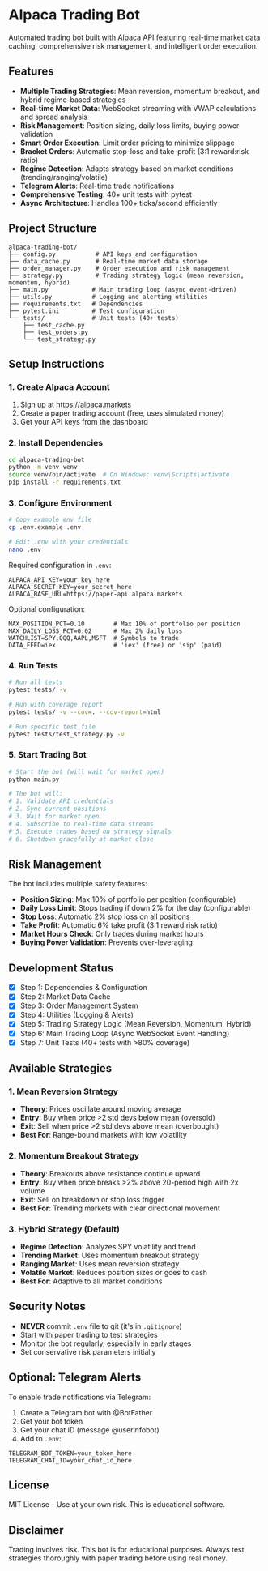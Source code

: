 # Alpaca Trading Bot

Automated trading bot built with Alpaca API featuring real-time market data caching, comprehensive risk management, and intelligent order execution.

## Features

- **Multiple Trading Strategies**: Mean reversion, momentum breakout, and hybrid regime-based strategies
- **Real-time Market Data**: WebSocket streaming with VWAP calculations and spread analysis
- **Risk Management**: Position sizing, daily loss limits, buying power validation
- **Smart Order Execution**: Limit order pricing to minimize slippage
- **Bracket Orders**: Automatic stop-loss and take-profit (3:1 reward:risk ratio)
- **Regime Detection**: Adapts strategy based on market conditions (trending/ranging/volatile)
- **Telegram Alerts**: Real-time trade notifications
- **Comprehensive Testing**: 40+ unit tests with pytest
- **Async Architecture**: Handles 100+ ticks/second efficiently

## Project Structure

```
alpaca-trading-bot/
├── config.py           # API keys and configuration
├── data_cache.py       # Real-time market data storage
├── order_manager.py    # Order execution and risk management
├── strategy.py         # Trading strategy logic (mean reversion, momentum, hybrid)
├── main.py            # Main trading loop (async event-driven)
├── utils.py           # Logging and alerting utilities
├── requirements.txt   # Dependencies
├── pytest.ini         # Test configuration
└── tests/             # Unit tests (40+ tests)
    ├── test_cache.py
    ├── test_orders.py
    └── test_strategy.py
```

## Setup Instructions

### 1. Create Alpaca Account

1. Sign up at https://alpaca.markets
2. Create a paper trading account (free, uses simulated money)
3. Get your API keys from the dashboard

### 2. Install Dependencies

```bash
cd alpaca-trading-bot
python -m venv venv
source venv/bin/activate  # On Windows: venv\Scripts\activate
pip install -r requirements.txt
```

### 3. Configure Environment

```bash
# Copy example env file
cp .env.example .env

# Edit .env with your credentials
nano .env
```

Required configuration in `.env`:
```
ALPACA_API_KEY=your_key_here
ALPACA_SECRET_KEY=your_secret_here
ALPACA_BASE_URL=https://paper-api.alpaca.markets
```

Optional configuration:
```
MAX_POSITION_PCT=0.10        # Max 10% of portfolio per position
MAX_DAILY_LOSS_PCT=0.02      # Max 2% daily loss
WATCHLIST=SPY,QQQ,AAPL,MSFT  # Symbols to trade
DATA_FEED=iex                # 'iex' (free) or 'sip' (paid)
```

### 4. Run Tests

```bash
# Run all tests
pytest tests/ -v

# Run with coverage report
pytest tests/ -v --cov=. --cov-report=html

# Run specific test file
pytest tests/test_strategy.py -v
```

### 5. Start Trading Bot

```bash
# Start the bot (will wait for market open)
python main.py

# The bot will:
# 1. Validate API credentials
# 2. Sync current positions
# 3. Wait for market open
# 4. Subscribe to real-time data streams
# 5. Execute trades based on strategy signals
# 6. Shutdown gracefully at market close
```

## Risk Management

The bot includes multiple safety features:

- **Position Sizing**: Max 10% of portfolio per position (configurable)
- **Daily Loss Limit**: Stops trading if down 2% for the day (configurable)
- **Stop Loss**: Automatic 2% stop loss on all positions
- **Take Profit**: Automatic 6% take profit (3:1 reward:risk ratio)
- **Market Hours Check**: Only trades during market hours
- **Buying Power Validation**: Prevents over-leveraging

## Development Status

- [x] Step 1: Dependencies & Configuration
- [x] Step 2: Market Data Cache
- [x] Step 3: Order Management System
- [x] Step 4: Utilities (Logging & Alerts)
- [x] Step 5: Trading Strategy Logic (Mean Reversion, Momentum, Hybrid)
- [x] Step 6: Main Trading Loop (Async WebSocket Event Handling)
- [x] Step 7: Unit Tests (40+ tests with >80% coverage)

## Available Strategies

### 1. Mean Reversion Strategy
- **Theory**: Prices oscillate around moving average
- **Entry**: Buy when price >2 std devs below mean (oversold)
- **Exit**: Sell when price >2 std devs above mean (overbought)
- **Best For**: Range-bound markets with low volatility

### 2. Momentum Breakout Strategy
- **Theory**: Breakouts above resistance continue upward
- **Entry**: Buy when price breaks >2% above 20-period high with 2x volume
- **Exit**: Sell on breakdown or stop loss trigger
- **Best For**: Trending markets with clear directional movement

### 3. Hybrid Strategy (Default)
- **Regime Detection**: Analyzes SPY volatility and trend
- **Trending Market**: Uses momentum breakout strategy
- **Ranging Market**: Uses mean reversion strategy
- **Volatile Market**: Reduces position sizes or goes to cash
- **Best For**: Adaptive to all market conditions

## Security Notes

- **NEVER** commit `.env` file to git (it's in `.gitignore`)
- Start with paper trading to test strategies
- Monitor the bot regularly, especially in early stages
- Set conservative risk parameters initially

## Optional: Telegram Alerts

To enable trade notifications via Telegram:

1. Create a Telegram bot with @BotFather
2. Get your bot token
3. Get your chat ID (message @userinfobot)
4. Add to `.env`:
```
TELEGRAM_BOT_TOKEN=your_token_here
TELEGRAM_CHAT_ID=your_chat_id_here
```

## License

MIT License - Use at your own risk. This is educational software.

## Disclaimer

Trading involves risk. This bot is for educational purposes. Always test strategies thoroughly with paper trading before using real money.
